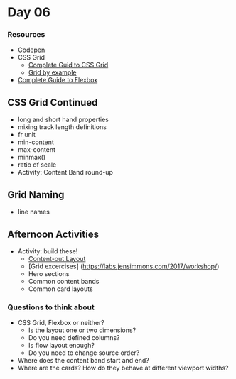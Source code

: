 # Day 06
### Resources
- [Codepen](https://codepen.io/collection/DyMkML/)
- CSS Grid
  - [Complete Guid to CSS Grid](https://css-tricks.com/snippets/css/complete-guide-grid/)
  - [Grid by example](https://gridbyexample.com/)
- [Complete Guide to Flexbox](https://css-tricks.com/snippets/css/a-guide-to-flexbox/)


## CSS Grid Continued
- long and short hand properties
- mixing track length definitions
- fr unit
- min-content
- max-content
- minmax()
- ratio of scale
- Activity: Content Band round-up

## Grid Naming
- line names

## Afternoon Activities
- Activity: build these!
  - [Content-out Layout](https://alistapart.com/article/content-out-layout/#section6)
  - [Grid excercises] (https://labs.jensimmons.com/2017/workshop/)
  - Hero sections
  - Common content bands
  - Common card layouts

### Questions to think about
- CSS Grid, Flexbox or neither?
  - Is the layout one or two dimensions?
  - Do you need defined columns?
  - Is flow layout enough?
  - Do you need to change source order?
- Where does the content band start and end?
- Where are the cards? How do they behave at different viewport widths?


